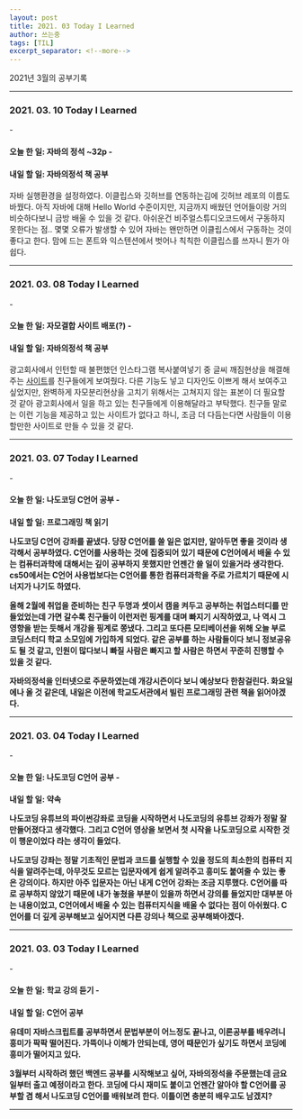 ```yaml
---
layout: post
title: 2021. 03 Today I Learned
author: 쓰는중
tags: [TIL]
excerpt_separator: <!--more-->
---
```


2021년 3월의 공부기록
 <!--more-->
- - -

<h3>2021. 03. 10 Today I Learned</h3>
- <h4>오늘 한 일: 자바의 정석 ~32p
- <h4>내일 할 일: 자바의정석 책 공부</h4>

자바 실행환경을 설정하였다. 이클립스와 깃허브를 연동하는김에 깃허브 레포의 이름도 바꿨다. 아직 자바에 대해 Hello World 수준이지만, 지금까지 배웠던 언어들이랑 거의 비슷하다보니 금방 배울 수 있을 것 같다. 아쉬운건 비주얼스튜디오코드에서 구동하지 못한다는 점.. 몇몇 오류가 발생할 수 있어 자바는 왠만하면 이클립스에서 구동하는 것이 좋다고 한다. 맘에 드는 폰트와 익스텐션에서 벗어나 칙칙한 이클립스를 쓰자니 뭔가 아쉽다.
- - -

<h3>2021. 03. 08 Today I Learned</h3>
- <h4>오늘 한 일: 자모결합 사이트 배포(?)
- <h4>내일 할 일: 자바의정석 책 공부</h4>

광고회사에서 인턴할 때 불편했던 인스타그램 복사붙여넣기 중 글씨 깨짐현상을 해결해주는 [사이트](https://te-ing.github.io/converting/index.html)를 친구들에게 보여줬다. 다른 기능도 넣고 디자인도 이쁘게 해서 보여주고 싶었지만, 완벽하게 자모분리현상을 고치기 위해서는 고쳐지지 않는 표본이 더 필요할 것 같아 광고회사에서 일을 하고 있는 친구들에게 이용해달라고 부탁했다. 친구들 말로는 이런 기능을 제공하고 있는 사이트가 없다고 하니, 조금 더 다듬는다면 사람들이 이용할만한 사이트로 만들 수 있을 것 같다.

- - -

<h3>2021. 03. 07 Today I Learned</h3>
- <h4>오늘 한 일: 나도코딩 C언어 공부
- <h4>내일 할 일: 프로그래밍 책 읽기

나도코딩 C언어 강좌를 끝냈다. 당장 C언어를 쓸 일은 없지만, 알아두면 좋을 것이라 생각해서 공부하였다. C언어를 사용하는 것에 집중되어 있기 때문에 C언어에서 배울 수 있는 컴퓨터과학에 대해서는 깊이 공부하지 못했지만 언젠간 쓸 일이 있을거라 생각한다. cs50에서는 C언어 사용법보다는 C언어를 통한 컴퓨터과학을 주로 가르치기 때문에 시너지가 나기도 하였다.  

올해 2월에 취업을 준비하는 친구 두명과 셋이서 캠을 켜두고 공부하는 취업스터디를 만들었었는데 가면 갈수록 친구들이 이런저런 핑계를 대며 빠지기 시작하였고, 나 역시 그 영향을 받는 듯해서 개강을 핑계로 쫑냈다. 그리고 또다른 모티베이션을 위해 오늘 부로 코딩스터디 학교 소모임에 가입하게 되었다. 같은 공부를 하는 사람들이다 보니 정보공유도 될 것 같고, 인원이 많다보니 빠질 사람은 빠지고 할 사람은 하면서 꾸준히 진행할 수 있을 것 같다.

자바의정석을 인터넷으로 주문하였는데 개강시즌이다 보니 예상보다 한참걸린다. 화요일에나 올 것 같은데, 내일은 이전에 학교도서관에서 빌린 프로그래밍 관련 책을 읽어야겠다.


- - -

<h3>2021. 03. 04 Today I Learned</h3>
- <h4>오늘 한 일: 나도코딩 C언어 공부
- <h4>내일 할 일: 약속

나도코딩 유튜브의 파이썬강좌로 코딩을 시작하면서 나도코딩의 유튜브 강좌가 정말 잘 만들어졌다고 생각했다. 그리고 C언어 영상을 보면서 첫 시작을 나도코딩으로 시작한 것이 행운이었다 라는 생각이 들었다.

나도코딩 강좌는 정말 기초적인 문법과 코드를 실행할 수 있을 정도의 최소한의 컴퓨터 지식을 알려주는데, 아무것도 모르는 입문자에게 쉽게 알려주고 흥미도 붙여줄 수 있는 좋은 강의이다. 하지만 아주 입문자는 아닌 내게 C언어 강좌는 조금 지루했다. C언어를 따로 공부하지 않았기 때문에 내가 놓쳤을 부분이 있을까 하면서 강의를 들었지만 대부분 아는 내용이었고, C언어에서 배울 수 있는 컴퓨터지식을 배울 수 없다는 점이 아쉬웠다. C언어를 더 깊게 공부해보고 싶어지면 다른 강의나 책으로 공부해봐야겠다.

- - -

<h3>2021. 03. 03 Today I Learned</h3>
- <h4>오늘 한 일: 학교 강의 듣기
- <h4>내일 할 일: C언어 공부

유데미 자바스크립트를 공부하면서 문법부분이 어느정도 끝나고, 이론공부를 배우려니 흥미가 팍팍 떨어진다. 가뜩이나 이해가 안되는데, 영어 때문인가 싶기도 하면서 코딩에 흥미가 떨어지고 있다.  

3월부터 시작하려 했던 백엔드 공부를 시작해보고 싶어, 자바의정석을 주문했는데 금요일부터 출고 예정이라고 한다. 코딩에 다시 재미도 붙이고 언젠간 알아야 할 C언어를 공부할 겸 해서 나도코딩 C언어를 배워보려 한다. 이틀이면 충분히 배우고도 남겠지?

- - -
